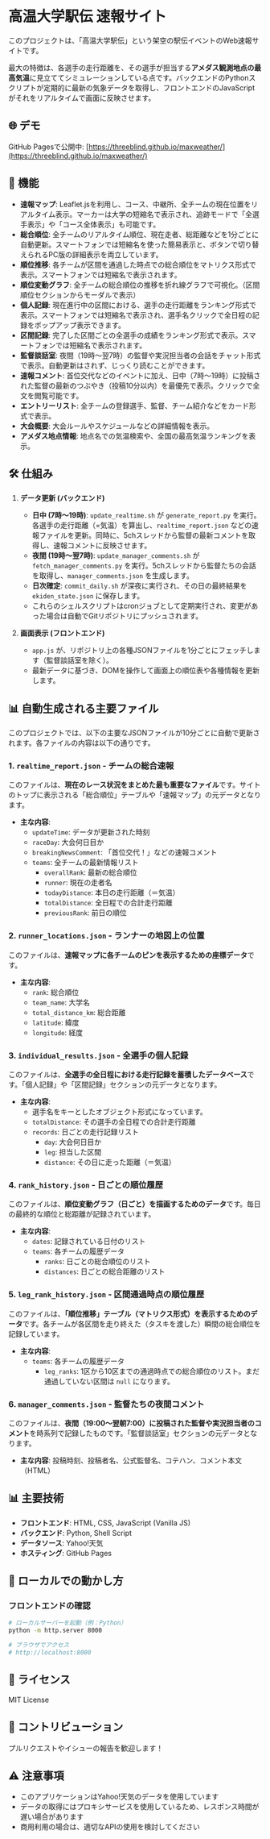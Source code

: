 # 高温大学駅伝 速報サイト

このプロジェクトは、「高温大学駅伝」という架空の駅伝イベントのWeb速報サイトです。

最大の特徴は、各選手の走行距離を、その選手が担当する**アメダス観測地点の最高気温**に見立ててシミュレーションしている点です。バックエンドのPythonスクリプトが定期的に最新の気象データを取得し、フロントエンドのJavaScriptがそれをリアルタイムで画面に反映させます。

## 🌐 デモ

GitHub Pagesで公開中: [https://threeblind.github.io/maxweather/](https://threeblind.github.io/maxweather/)

## 🚀 機能
- **速報マップ**: Leaflet.jsを利用し、コース、中継所、全チームの現在位置をリアルタイム表示。マーカーは大学の短縮名で表示され、追跡モードで「全選手表示」や「コース全体表示」も可能です。
- **総合順位**: 全チームのリアルタイム順位、現在走者、総距離などを1分ごとに自動更新。スマートフォンでは短縮名を使った簡易表示と、ボタンで切り替えられるPC版の詳細表示を両立しています。
- **順位推移**: 各チームが区間を通過した時点での総合順位をマトリクス形式で表示。スマートフォンでは短縮名で表示されます。
- **順位変動グラフ**: 全チームの総合順位の推移を折れ線グラフで可視化。（区間順位セクションからモーダルで表示）
- **個人記録**: 現在進行中の区間における、選手の走行距離をランキング形式で表示。スマートフォンでは短縮名で表示され、選手名クリックで全日程の記録をポップアップ表示できます。
- **区間記録**: 完了した区間ごとの全選手の成績をランキング形式で表示。スマートフォンでは短縮名で表示されます。
- **監督談話室**: 夜間（19時〜翌7時）の監督や実況担当者の会話をチャット形式で表示。自動更新はされず、じっくり読むことができます。
- **速報コメント**: 首位交代などのイベントに加え、日中（7時〜19時）に投稿された監督の最新のつぶやき（投稿10分以内）を最優先で表示。クリックで全文を閲覧可能です。
- **エントリーリスト**: 全チームの登録選手、監督、チーム紹介などをカード形式で表示。
- **大会概要**: 大会ルールやスケジュールなどの詳細情報を表示。
- **アメダス地点情報**: 地点名での気温検索や、全国の最高気温ランキングを表示。

## 🛠️ 仕組み

1.  **データ更新 (バックエンド)**
    - **日中 (7時〜19時)**: `update_realtime.sh` が `generate_report.py` を実行。各選手の走行距離（=気温）を算出し、`realtime_report.json` などの速報ファイルを更新。同時に、5chスレッドから監督の最新コメントを取得し、速報コメントに反映させます。
    - **夜間 (19時〜翌7時)**: `update_manager_comments.sh` が `fetch_manager_comments.py` を実行。5chスレッドから監督たちの会話を取得し、`manager_comments.json` を生成します。
    - **日次確定**: `commit_daily.sh` が深夜に実行され、その日の最終結果を `ekiden_state.json` に保存します。
    - これらのシェルスクリプトはcronジョブとして定期実行され、変更があった場合は自動でGitリポジトリにプッシュされます。

2.  **画面表示 (フロントエンド)**
    - `app.js` が、リポジトリ上の各種JSONファイルを1分ごとにフェッチします（監督談話室を除く）。
    - 最新データに基づき、DOMを操作して画面上の順位表や各種情報を更新します。

## 📊 自動生成される主要ファイル

このプロジェクトでは、以下の主要なJSONファイルが10分ごとに自動で更新されます。各ファイルの内容は以下の通りです。

### 1. `realtime_report.json` - チームの総合速報

このファイルは、**現在のレース状況をまとめた最も重要なファイル**です。サイトのトップに表示される「総合順位」テーブルや「速報マップ」の元データとなります。

- **主な内容**:
    - `updateTime`: データが更新された時刻
    - `raceDay`: 大会何日目か
    - `breakingNewsComment`: 「首位交代！」などの速報コメント
    - `teams`: 全チームの最新情報リスト
        - `overallRank`: 最新の総合順位
        - `runner`: 現在の走者名
        - `todayDistance`: 本日の走行距離（＝気温）
        - `totalDistance`: 全日程での合計走行距離
        - `previousRank`: 前日の順位

### 2. `runner_locations.json` - ランナーの地図上の位置

このファイルは、**速報マップに各チームのピンを表示するための座標データ**です。

- **主な内容**:
    - `rank`: 総合順位
    - `team_name`: 大学名
    - `total_distance_km`: 総合距離
    - `latitude`: 緯度
    - `longitude`: 経度

### 3. `individual_results.json` - 全選手の個人記録

このファイルは、**全選手の全日程における走行記録を蓄積したデータベース**です。「個人記録」や「区間記録」セクションの元データとなります。

- **主な内容**:
    - 選手名をキーとしたオブジェクト形式になっています。
    - `totalDistance`: その選手の全日程での合計走行距離
    - `records`: 日ごとの走行記録リスト
        - `day`: 大会何日目か
        - `leg`: 担当した区間
        - `distance`: その日に走った距離（＝気温）

### 4. `rank_history.json` - 日ごとの順位履歴

このファイルは、**順位変動グラフ（日ごと）を描画するためのデータ**です。毎日の最終的な順位と総距離が記録されています。

- **主な内容**:
    - `dates`: 記録されている日付のリスト
    - `teams`: 各チームの履歴データ
        - `ranks`: 日ごとの総合順位のリスト
        - `distances`: 日ごとの総合距離のリスト

### 5. `leg_rank_history.json` - 区間通過時点の順位履歴

このファイルは、**「順位推移」テーブル（マトリクス形式）を表示するためのデータ**です。各チームが各区間を走り終えた（タスキを渡した）瞬間の総合順位を記録しています。

- **主な内容**:
    - `teams`: 各チームの履歴データ
        - `leg_ranks`: 1区から10区までの通過時点での総合順位のリスト。まだ通過していない区間は `null` になります。

### 6. `manager_comments.json` - 監督たちの夜間コメント

このファイルは、**夜間（19:00〜翌朝7:00）に投稿された監督や実況担当者のコメント**を時系列で記録したものです。「監督談話室」セクションの元データとなります。

- **主な内容**: 投稿時刻、投稿者名、公式監督名、コテハン、コメント本文（HTML）

## 📊 主要技術

- **フロントエンド**: HTML, CSS, JavaScript (Vanilla JS)
- **バックエンド**: Python, Shell Script
- **データソース**: Yahoo!天気
- **ホスティング**: GitHub Pages

## 🔧 ローカルでの動かし方

### フロントエンドの確認

```bash
# ローカルサーバーを起動（例：Python）
python -m http.server 8000

# ブラウザでアクセス
# http://localhost:8000
```

## 📝 ライセンス

MIT License

## 🤝 コントリビューション

プルリクエストやイシューの報告を歓迎します！

## ⚠️ 注意事項

- このアプリケーションはYahoo!天気のデータを使用しています
- データの取得にはプロキシサービスを使用しているため、レスポンス時間が遅い場合があります
- 商用利用の場合は、適切なAPIの使用を検討してください